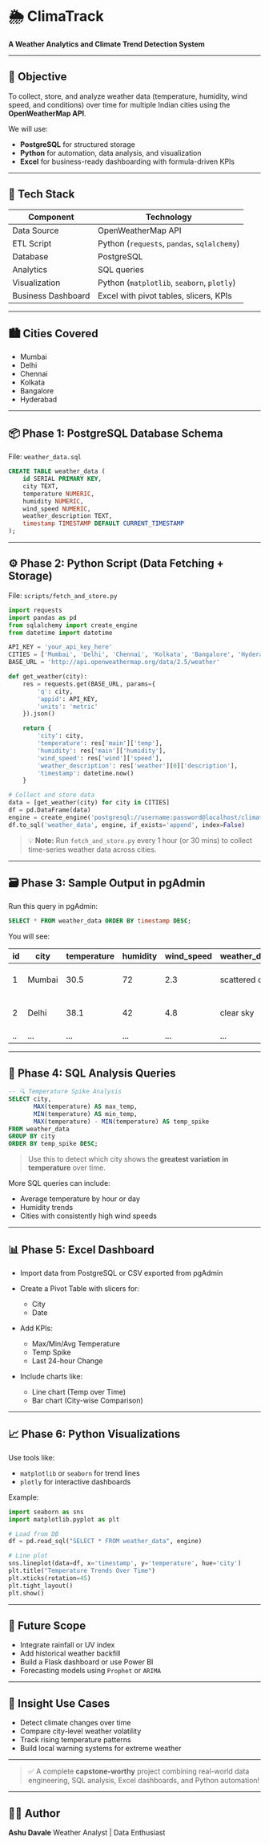 # 🌦️ ClimaTrack  
**A Weather Analytics and Climate Trend Detection System**

---

## 📌 Objective

To collect, store, and analyze weather data (temperature, humidity, wind speed, and conditions) over time for multiple Indian cities using the **OpenWeatherMap API**.

We will use:
- **PostgreSQL** for structured storage
- **Python** for automation, data analysis, and visualization
- **Excel** for business-ready dashboarding with formula-driven KPIs

---

## 🧰 Tech Stack

| Component          | Technology                                          |
|--------------------|-----------------------------------------------------|
| Data Source         | OpenWeatherMap API                                  |
| ETL Script          | Python (`requests`, `pandas`, `sqlalchemy`)         |
| Database            | PostgreSQL                                          |
| Analytics           | SQL queries                                         |
| Visualization       | Python (`matplotlib`, `seaborn`, `plotly`)          |
| Business Dashboard  | Excel with pivot tables, slicers, KPIs              |

---

## 🏙️ Cities Covered

- Mumbai  
- Delhi  
- Chennai  
- Kolkata  
- Bangalore  
- Hyderabad  

---

## 📦 Phase 1: PostgreSQL Database Schema

File: `weather_data.sql`

```sql
CREATE TABLE weather_data (
    id SERIAL PRIMARY KEY,
    city TEXT,
    temperature NUMERIC,
    humidity NUMERIC,
    wind_speed NUMERIC,
    weather_description TEXT,
    timestamp TIMESTAMP DEFAULT CURRENT_TIMESTAMP
);
````

---

## ⚙️ Phase 2: Python Script (Data Fetching + Storage)

File: `scripts/fetch_and_store.py`

```python
import requests
import pandas as pd
from sqlalchemy import create_engine
from datetime import datetime

API_KEY = 'your_api_key_here'
CITIES = ['Mumbai', 'Delhi', 'Chennai', 'Kolkata', 'Bangalore', 'Hyderabad']
BASE_URL = 'http://api.openweathermap.org/data/2.5/weather'

def get_weather(city):
    res = requests.get(BASE_URL, params={
        'q': city,
        'appid': API_KEY,
        'units': 'metric'
    }).json()

    return {
        'city': city,
        'temperature': res['main']['temp'],
        'humidity': res['main']['humidity'],
        'wind_speed': res['wind']['speed'],
        'weather_description': res['weather'][0]['description'],
        'timestamp': datetime.now()
    }

# Collect and store data
data = [get_weather(city) for city in CITIES]
df = pd.DataFrame(data)
engine = create_engine('postgresql://username:password@localhost/climatrack_db')
df.to_sql('weather_data', engine, if_exists='append', index=False)
```

> 💡 **Note:** Run `fetch_and_store.py` every 1 hour (or 30 mins) to collect time-series weather data across cities.

---

## 🗃️ Phase 3: Sample Output in pgAdmin

Run this query in pgAdmin:

```sql
SELECT * FROM weather_data ORDER BY timestamp DESC;
```

You will see:

| id | city   | temperature | humidity | wind\_speed | weather\_description | timestamp           |
| -- | ------ | ----------- | -------- | ----------- | -------------------- | ------------------- |
| 1  | Mumbai | 30.5        | 72       | 2.3         | scattered clouds     | 2025-06-20 13:00:00 |
| 2  | Delhi  | 38.1        | 42       | 4.8         | clear sky            | 2025-06-20 13:00:00 |
| .. | ...    | ...         | ...      | ...         | ...                  | ...                 |

---

## 🧠 Phase 4: SQL Analysis Queries

```sql
-- 🔍 Temperature Spike Analysis
SELECT city,
       MAX(temperature) AS max_temp,
       MIN(temperature) AS min_temp,
       MAX(temperature) - MIN(temperature) AS temp_spike
FROM weather_data
GROUP BY city
ORDER BY temp_spike DESC;
```

> Use this to detect which city shows the **greatest variation in temperature** over time.

More SQL queries can include:

* Average temperature by hour or day
* Humidity trends
* Cities with consistently high wind speeds

---

## 📊 Phase 5: Excel Dashboard

* Import data from PostgreSQL or CSV exported from pgAdmin
* Create a Pivot Table with slicers for:

  * City
  * Date
* Add KPIs:

  * Max/Min/Avg Temperature
  * Temp Spike
  * Last 24-hour Change
* Include charts like:

  * Line chart (Temp over Time)
  * Bar chart (City-wise Comparison)

---

## 📈 Phase 6: Python Visualizations

Use tools like:

* `matplotlib` or `seaborn` for trend lines
* `plotly` for interactive dashboards

Example:

```python
import seaborn as sns
import matplotlib.pyplot as plt

# Load from DB
df = pd.read_sql("SELECT * FROM weather_data", engine)

# Line plot
sns.lineplot(data=df, x='timestamp', y='temperature', hue='city')
plt.title("Temperature Trends Over Time")
plt.xticks(rotation=45)
plt.tight_layout()
plt.show()
```

---

## 📅 Future Scope

* Integrate rainfall or UV index
* Add historical weather backfill
* Build a Flask dashboard or use Power BI
* Forecasting models using `Prophet` or `ARIMA`

---

## 🧠 Insight Use Cases

* Detect climate changes over time
* Compare city-level weather volatility
* Track rising temperature patterns
* Build local warning systems for extreme weather

---

> ✅ A complete **capstone-worthy** project combining real-world data engineering, SQL analysis, Excel dashboards, and Python automation!

---

## 🧑‍💻 Author

**Ashu Davale**
Weather Analyst | Data Enthusiast







